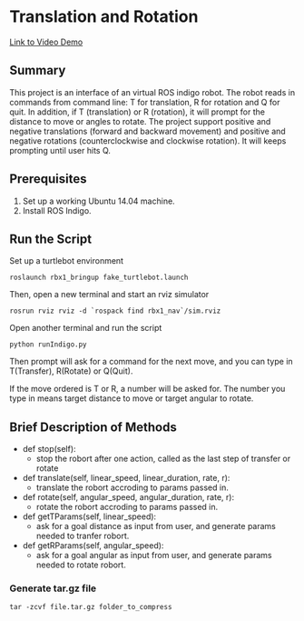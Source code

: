 # Translation and Rotation
[Link to Video Demo](https://youtu.be/ydDKaR5_Vos)

## Summary
This project is an interface of an virtual ROS indigo robot. The robot reads in commands from command line: T for translation, R for rotation and Q for quit. In addition, if T (translation) or R (rotation), it will prompt for the distance to move or angles to rotate. The project support positive and negative translations (forward and backward movement) and positive and negative rotations (counterclockwise and clockwise rotation). It will keeps prompting until user hits Q. 

## Prerequisites
1. Set up a working Ubuntu 14.04 machine. 
2. Install ROS Indigo. 

## Run the Script
Set up a turtlebot environment
```
roslaunch rbx1_bringup fake_turtlebot.launch
```

Then, open a new terminal and start an rviz simulator
```
rosrun rviz rviz -d `rospack find rbx1_nav`/sim.rviz
```

Open another terminal and run the script
```
python runIndigo.py
```

Then prompt will ask for a command for the next move, and you can type in T(Transfer), R(Rotate) or Q(Quit). 

If the move ordered is T or R, a number will be asked for. The number you type in means target distance to move or target angular to rotate.

## Brief Description of Methods
* def stop(self):  
    * stop the robort after one action, called as the last step of transfer or rotate
* def translate(self, linear_speed, linear_duration, rate, r): 
    * translate the robort accroding to params passed in.
* def rotate(self, angular_speed, angular_duration, rate, r): 
    * rotate the robort accroding to params passed in.
* def getTParams(self, linear_speed): 
    * ask for a goal distance as input from user, and generate params needed to tranfer robort.
* def getRParams(self, angular_speed): 
    * ask for a goal angular as input from user, and generate params needed to rotate robort.

### Generate tar.gz file
```
tar -zcvf file.tar.gz folder_to_compress
```